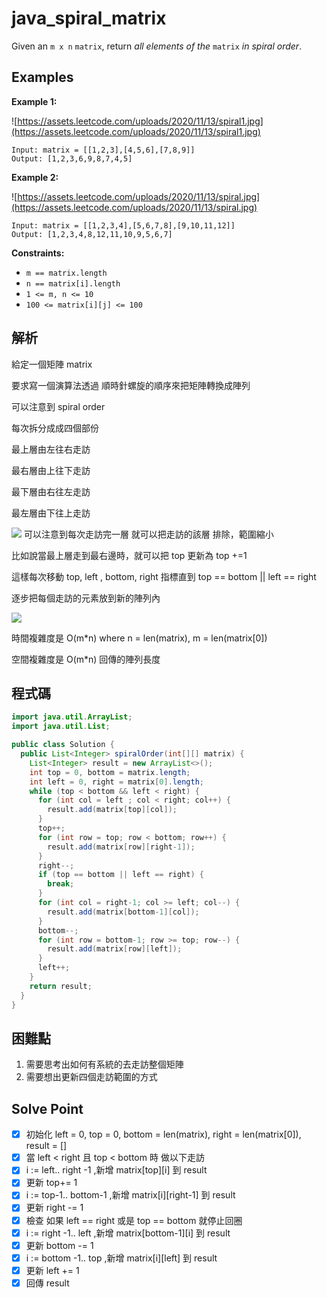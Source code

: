# java_spiral_matrix

Given an `m x n` `matrix`, return *all elements of the* `matrix` *in spiral order*.

## Examples

**Example 1:**

![https://assets.leetcode.com/uploads/2020/11/13/spiral1.jpg](https://assets.leetcode.com/uploads/2020/11/13/spiral1.jpg)

```
Input: matrix = [[1,2,3],[4,5,6],[7,8,9]]
Output: [1,2,3,6,9,8,7,4,5]

```

**Example 2:**

![https://assets.leetcode.com/uploads/2020/11/13/spiral.jpg](https://assets.leetcode.com/uploads/2020/11/13/spiral.jpg)

```
Input: matrix = [[1,2,3,4],[5,6,7,8],[9,10,11,12]]
Output: [1,2,3,4,8,12,11,10,9,5,6,7]

```

**Constraints:**

- `m == matrix.length`
- `n == matrix[i].length`
- `1 <= m, n <= 10`
- `100 <= matrix[i][j] <= 100`

## 解析

給定一個矩陣 matrix 

要求寫一個演算法透過 順時針螺旋的順序來把矩陣轉換成陣列

 

可以注意到 spiral order 

每次拆分成成四個部份 

最上層由左往右走訪

最右層由上往下走訪

最下層由右往左走訪

最左層由下往上走訪


![](https://i.imgur.com/FDJAwq7.png)
可以注意到每次走訪完一層 就可以把走訪的該層 排除，範圍縮小

比如說當最上層走到最右邊時，就可以把 top 更新為 top +=1

這樣每次移動 top, left , bottom, right 指標直到 top == bottom || left == right

逐步把每個走訪的元素放到新的陣列內

![](https://i.imgur.com/YVmjSd7.png)

時間複雜度是 O(m*n) where n = len(matrix), m = len(matrix[0])

空間複雜度是 O(m*n) 回傳的陣列長度

## 程式碼
```java
import java.util.ArrayList;
import java.util.List;

public class Solution {
  public List<Integer> spiralOrder(int[][] matrix) {
    List<Integer> result = new ArrayList<>();
    int top = 0, bottom = matrix.length;
    int left = 0, right = matrix[0].length;
    while (top < bottom && left < right) {
      for (int col = left ; col < right; col++) {
        result.add(matrix[top][col]);
      }
      top++;
      for (int row = top; row < bottom; row++) {
        result.add(matrix[row][right-1]);
      }
      right--;
      if (top == bottom || left == right) {
        break;
      }
      for (int col = right-1; col >= left; col--) {
        result.add(matrix[bottom-1][col]);
      }
      bottom--;
      for (int row = bottom-1; row >= top; row--) {
        result.add(matrix[row][left]);
      }
      left++;
    }
    return result;
  }
}

```
## 困難點

1. 需要思考出如何有系統的去走訪整個矩陣
2. 需要想出更新四個走訪範圍的方式

## Solve Point

- [x]  初始化 left = 0, top = 0, bottom = len(matrix), right = len(matrix[0]), result = []
- [x]  當 left < right 且 top < bottom 時 做以下走訪
- [x]  i := left.. right -1 ,新增 matrix[top][i] 到 result
- [x]  更新 top+= 1
- [x]  i := top-1.. bottom-1 ,新增 matrix[i][right-1] 到 result
- [x]  更新 right -= 1
- [x]  檢查 如果 left == right 或是 top == bottom 就停止回圈
- [x]  i := right -1.. left ,新增 matrix[bottom-1][i] 到 result
- [x]  更新 bottom -= 1
- [x]  i := bottom -1.. top ,新增 matrix[i][left] 到 result
- [x]  更新 left += 1
- [x]  回傳 result